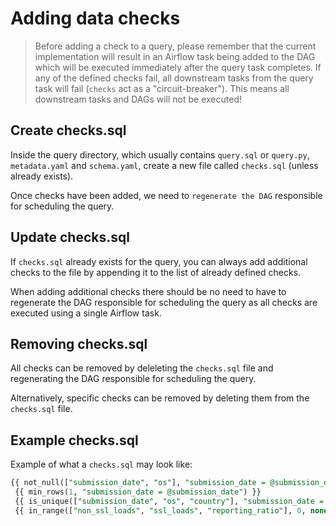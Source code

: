 # Adding data checks

> Before adding a check to a query, please remember that the current implementation will result in an Airflow task being added to the DAG which will be executed immediately after the query task completes. If any of the defined checks fail, all downstream tasks from the query task will fail (`checks` act as a "circuit-breaker"). This means all downstream tasks and DAGs will not be executed!

## Create checks.sql

Inside the query directory, which usually contains `query.sql` or `query.py`, `metadata.yaml` and `schema.yaml`, create a new file called `checks.sql` (unless already exists).

Once checks have been added, we need to `regenerate the DAG` responsible for scheduling the query.

## Update checks.sql

If `checks.sql` already exists for the query, you can always add additional checks to the file by appending it to the list of already defined checks.

When adding additional checks there should be no need to have to regenerate the DAG responsible for scheduling the query as all checks are executed using a single Airflow task.

## Removing checks.sql

All checks can be removed by deleleting the `checks.sql` file and regenerating the DAG responsible for scheduling the query.

Alternatively, specific checks can be removed by deleting them from the `checks.sql` file.

## Example checks.sql

Example of what a `checks.sql` may look like:

```sql
{{ not_null(["submission_date", "os"], "submission_date = @submission_date") }}
 {{ min_rows(1, "submission_date = @submission_date") }}
 {{ is_unique(["submission_date", "os", "country"], "submission_date = @submission_date")}}
 {{ in_range(["non_ssl_loads", "ssl_loads", "reporting_ratio"], 0, none, "submission_date = @submission_date") }}
```